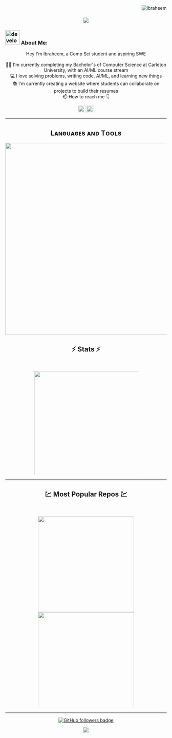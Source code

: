 <img align="right" src="https://visitor-badge.laobi.icu/badge?page_id=digital-ibraheem/digital-ibraheem" alt="Ibraheem">    
<!-- [![Typing SVG](https://readme-typing-svg.herokuapp.com?center=true&lines=Hey,+I'm+Ibraheem;Nice+to+meet+you+%F0%9F%91%8B)](https://git.io/typing-svg)       -->

<h1 align="center">
  <a href="https://git.io/typing-svg">
    <img src="https://readme-typing-svg.herokuapp.com/?lines=Hey+I'm+Ibraheem;Nice+to+meet+you+%F0%9F%91%8B&center=true&size=30">
  </a>
</h1>
   
###  <img src="/images/Developer.gif" alt="developer gif"  height="45px">  About Me:
<p align="center">
  Hey I'm Ibraheem, a Comp Sci student and aspiring SWE
  <br>
  <br>
  👨‍🎓 I'm currently completing my Bachelor's of Computer Science at Carleton University, with an AI/ML course stream
  <br>
  💻 I love solving problems, writing code, AI/ML, and learning new things 
  <br>
  📚 I’m currently creating a website where students can collaborate on projects to build their resumes
  <br>
  📫 How to reach me 👇
</p>
<p align="center"> <a href="https://www.linkedin.com/in/ibraheem-dawod/"><img src="https://img.shields.io/badge/linkedin-%230077B5.svg?&style=for-the-badge&logo=linkedin&logoColor=white" height=23></a> <a href="mailto:ibraheemd101@gmail.com"><img src="https://img.shields.io/badge/Gmail-D14836?style=for-the-badge&logo=gmail&logoColor=white" height=23></a>
  <!--  <a href="http://wa.me//201010147580"><img src="https://img.shields.io/badge/WhatsApp-25D366?style=for-the-badge&logo=whatsapp&logoColor=white" height=23></a> --> 

<!--   <a href="https://github.com/Ibraheem/"><img src="https://img.shields.io/badge/GitHub-100000?style=for-the-badge&logo=github&logoColor=white" height=23></a> -->
 <!--  <a href="https://www.youtube.com/watch?v=p0uAJ6Eu4Rs"><img src="https://img.shields.io/badge/YouTube-FF0000?style=for-the-badge&logo=youtube&logoColor=white" height=23></a> -->
</p>
<hr>


<!--Languages and Tools Section-->       
<h2 align="center">Lᴀɴɢᴜᴀɢᴇs ᴀɴᴅ Tᴏᴏʟs</h2> 
<p align="center">
<img width="600px"  src="https://skillicons.dev/icons?i=py,js,react,next,pytorch,sklearn,mongo,html,css,java,cs,flask,git,vscode,postman,linux,express,unity,redux,npm&perline=10"  />
</p>



<h2 align="center">⚡ Stats ⚡</h2>
<br>



<p align="center">
<a href="https://github.com/digital-ibraheem/">
      <img width=325  src="https://github-readme-stats.vercel.app/api/top-langs/?username=digital-ibraheem&size_weight=0.2&count_weight=0.5&title_color=61dafb&text_color=ffffff&icon_color=61dafb&bg_color=20232a&langs_count=8&layout=compact&border_color=61dafb&hide_border=true" />
 </a>
</p>

<hr>
<h2 align="center">💹 Most Popular Repos 💹</h2>
<br>
<p align="center">
<a href="https://github.com/digital-ibraheem/movie-recommender-backend/">
  <img width=300 align="center" src="https://github-readme-stats.vercel.app/api/pin/?username=digital-ibraheem&repo=movie-recommender-backend&title_color=ffffff&text_color=c9cacc&icon_color=2bbc8a&bg_color=1d1f21" />
</a>   
  
<a href="https://github.com/digital-ibraheem/ether-technologies/">
  <img width=300 align="center" src="https://github-readme-stats.vercel.app/api/pin/?username=digital-ibraheem&repo=ether-technologies&title_color=ffffff&text_color=c9cacc&icon_color=2bbc8a&bg_color=1d1f21" />
</a>    

</p>

<hr>
<!---
<p align="center">
  <a href="https://www.buymeacoffee.com/Ibraheem" target="_blank" ><img src="https://www.buymeacoffee.com/assets/img/custom_images/orange_img.png" alt="Ibraheem buy me a coffee" width="230"></a>
</p>
---> 

<!--
<p  align="center">
<img src="https://visitor-badge.laobi.icu/badge?page_id=Ibraheem/Ibraheem" alt="Ibraheem"/>       
</p>
-->
<p align="center">
  <a href="https://www.github.com/digital-ibraheem" target="_blank" rel="noreferrer"><img src="https://img.shields.io/github/followers/digital-ibraheem?logo=github&style=for-the-badge&color=282b2f&labelColor=0d1117" alt="GitHub followers badge" /></a>
</p>
<!---
Ibraheem/Ibraheem is a ✨ special ✨ repository because its `README.md` (this file) appears on your GitHub profile.
You can click the Preview link to take a look at your changes.
--->
<!--Footer--> 
<p align="center">
  <img src="https://capsule-render.vercel.app/api?type=waving&color=timeGradient&height=65&section=footer"/>
</p>
